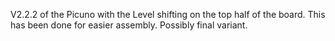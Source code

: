 V2.2.2 of the Picuno with the Level shifting on the top half of the board. This has been done for easier assembly. Possibly final variant. 

